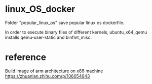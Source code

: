 # linux_OS_docker
Folder "popular_linux_os" save popular linux os dockerfile.

In order to execute binary files of different kernels, ubuntu_x64_qemu installs qemu-user-static and binfmt_misc.


# reference
Build image of arm architecture on x86 machine
  https://zhuanlan.zhihu.com/p/106054643